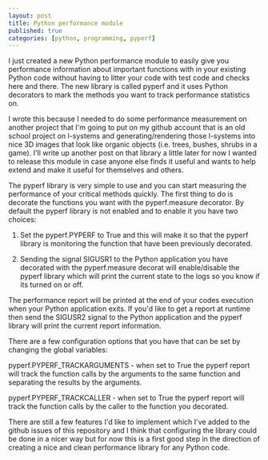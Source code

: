 ```yaml
---
layout: post
title: Python performance module
published: true
categories: [python, programming, pyperf]
---
```


I just created a new Python performance module to easily give you performance
information about important functions with in your existing Python code without 
having to litter your code with test code and checks here and there. The new 
library is called pyperf and it uses Python decorators to mark the methods you 
want to track performance statistics on.

I wrote this because I needed to do some performance measurement on another 
project that I'm going to put on my github account that is an old school project
on l-systems and generating/rendering those l-systems into nice 3D images that 
look like organic objects (i.e. trees, bushes, shrubs in a game). I'll write up
another post on that library a little later for now I wanted to release this
module in case anyone else finds it useful and wants to help extend and make it
useful for themselves and others.

The pyperf library is very simple to use and you can start measuring the 
performance of your critical methods quickly. The first thing to do is decorate
the functions you want with the pyperf.measure decorator. By default the pyperf
library is not enabled and to enable it you have two choices:

   1. Set the pyperf.PYPERF to True and this will make it so that the pyperf 
      library is monitoring the function that have been previously decorated.
      
   2. Sending the signal SIGUSR1 to the Python application you have decorated
      with the pyperf.measure decorat will enable/disable the pyperf library 
      which will print the current state to the logs so you know if its turned
      on or off.

The performance report will be printed at the end of your codes execution when 
your Python application exits. If you'd like to get a report at runtime then 
send the SIGUSR2 signal to the Python application and the pyperf library will 
print the current report information.

There are a few configuration options that you have that can be set by changing
the global variables:

   pyperf.PYPERF_TRACKARGUMENTS - when set to True the pyperf report will track
                                  the function calls by the arguments to the 
                                  same function and separating the results by 
                                  the arguments.
                                  
   pyperf.PYPERF_TRACKCALLER - when set to True the pyperf report will track the
                               function calls by the caller to the function you 
                               decorated.

There are still a few features I'd like to implement which I've added to the 
github issues of this repository and I think that configuring the library could
be done in a nicer way but for now this is a first good step in the direction of
creating a nice and clean performance library for any Python code.
